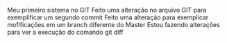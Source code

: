 Meu primeiro sistema no GIT
Feito uma alteração no arquivo GIT para exemplificar um segundo commit
Feito uma alteração para exemplicar mofificações em um branch diferente do Master
Estou fazendo alterações para ver a execução do comando git diff